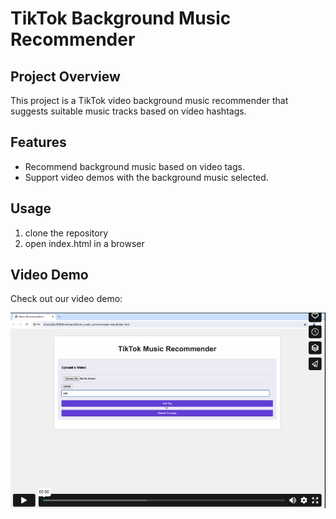 # TikTok Background Music Recommender

## Project Overview
This project is a TikTok video background music recommender that suggests suitable music tracks based on video hashtags.

## Features
- Recommend background music based on video tags.
- Support video demos with the background music selected. 

## Usage
1. clone the repository
2. open index.html in a browser

## Video Demo

Check out our video demo:

[![preview](doc/preview.png)](https://vimeo.com/980204435?share=copy)
